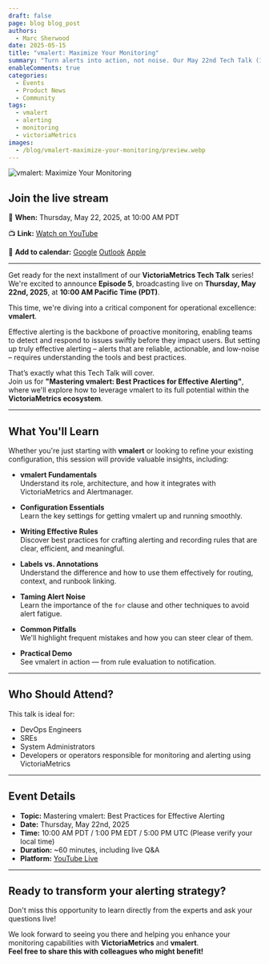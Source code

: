 ```yaml
---
draft: false
page: blog blog_post
authors:
  - Marc Sherwood
date: 2025-05-15
title: "vmalert: Maximize Your Monitoring"
summary: "Turn alerts into action, not noise. Our May 22nd Tech Talk (10 AM PDT) dives into vmalert best practices. Learn to configure, write effective rules, and optimize your VictoriaMetrics alerting strategy. Don't miss out!"
enableComments: true
categories:
  - Events
  - Product News
  - Community
tags:
  - vmalert
  - alerting
  - monitoring
  - victoriaMetrics
images:
  - /blog/vmalert-maximize-your-monitoring/preview.webp
---
```


![vmalert: Maximize Your Monitoring](/blog/vmalert-maximize-your-monitoring/vmalert-maximize-your-monitoring.webp)

## Join the live stream  
📅 **When:** Thursday, May 22, 2025, at 10:00 AM PDT  

📺 **Link:** [Watch on YouTube](https://www.youtube.com/watch?v=zpjBSZ8TkGU) 

📅 **Add to calendar:** 
[Google](https://calendar.google.com/calendar/render?action=TEMPLATE&text=Mastering+vmalert%3A+Best+Practices+for+Effective+Alerting&dates=20250522T100000Z/20250522T110000Z&details=Join+the+YouTube+Livestream:+https://www.youtube.com/watch?v=zpjBSZ8TkGU&location=https://www.youtube.com/watch?v=zpjBSZ8TkGU&ctz=America/Los_Angeles)
 [Outlook](https://outlook.live.com/calendar/0/deeplink/compose?subject=Mastering%20vmalert%3A%20Best%20Practices%20for%20Effective%20Alerting&startdt=2025-05-22T10:00:00-07:00&enddt=2025-05-22T11:00:00-07:00&body=Join%20the%20YouTube%20Livestream:%20https://www.youtube.com/watch?v=zpjBSZ8TkGU&location=https://www.youtube.com/watch?v=zpjBSZ8TkGU&allday=false) 
 [Apple](data:text/calendar;charset=utf8,BEGIN:VCALENDAR%0AVERSION:2.0%0ABEGIN:VEVENT%0ASUMMARY:Mastering%20vmalert%3A%20Best%20Practices%20for%20Effective%20Alerting%0ADESCRIPTION:Join%20the%20YouTube%20Livestream:%20https://www.youtube.com/watch?v=zpjBSZ8TkGU%0AURL:https://www.youtube.com/watch?v=zpjBSZ8TkGU%0ADTSTART:20250522T100000Z%0ADTEND:20250522T110000Z%0ALOCATION:https://www.youtube.com/watch?v=zpjBSZ8TkGU%0AEND:VEVENT%0AEND:VCALENDAR)
 
---

Get ready for the next installment of our **VictoriaMetrics Tech Talk** series! We're excited to announce **Episode 5**, broadcasting live on **Thursday, May 22nd, 2025**, at **10:00 AM Pacific Time (PDT)**.

This time, we're diving into a critical component for operational excellence: **vmalert**.

Effective alerting is the backbone of proactive monitoring, enabling teams to detect and respond to issues swiftly before they impact users. But setting up truly effective alerting – alerts that are reliable, actionable, and low-noise – requires understanding the tools and best practices.

That’s exactly what this Tech Talk will cover.  
Join us for **"Mastering vmalert: Best Practices for Effective Alerting"**, where we'll explore how to leverage vmalert to its full potential within the **VictoriaMetrics ecosystem**.

---

## What You'll Learn

Whether you're just starting with **vmalert** or looking to refine your existing configuration, this session will provide valuable insights, including:

- **vmalert Fundamentals**  
  Understand its role, architecture, and how it integrates with VictoriaMetrics and Alertmanager.

- **Configuration Essentials**  
  Learn the key settings for getting vmalert up and running smoothly.

- **Writing Effective Rules**  
  Discover best practices for crafting alerting and recording rules that are clear, efficient, and meaningful.

- **Labels vs. Annotations**  
  Understand the difference and how to use them effectively for routing, context, and runbook linking.

- **Taming Alert Noise**  
  Learn the importance of the `for` clause and other techniques to avoid alert fatigue.

- **Common Pitfalls**  
  We'll highlight frequent mistakes and how you can steer clear of them.

- **Practical Demo**  
  See vmalert in action — from rule evaluation to notification.

---

## Who Should Attend?

This talk is ideal for:

- DevOps Engineers  
- SREs  
- System Administrators  
- Developers or operators responsible for monitoring and alerting using VictoriaMetrics

---

## Event Details

- **Topic:** Mastering vmalert: Best Practices for Effective Alerting  
- **Date:** Thursday, May 22nd, 2025  
- **Time:** 10:00 AM PDT / 1:00 PM EDT / 5:00 PM UTC (Please verify your local time)  
- **Duration:** ~60 minutes, including live Q&A  
- **Platform:** [YouTube Live](https://www.youtube.com/watch?v=zpjBSZ8TkGU)

---

## Ready to transform your alerting strategy?

Don't miss this opportunity to learn directly from the experts and ask your questions live!

We look forward to seeing you there and helping you enhance your monitoring capabilities with **VictoriaMetrics** and **vmalert**.  
**Feel free to share this with colleagues who might benefit!**